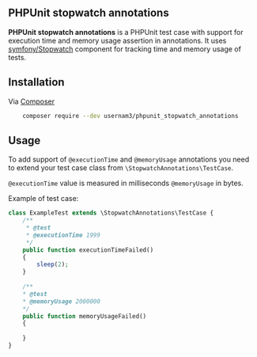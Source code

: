 ## PHPUnit stopwatch annotations

**PHPUnit stopwatch annotations** is a PHPUnit test case with support for execution time and memory usage assertion in annotations.
It uses [symfony/Stopwatch](https://github.com/symfony/Stopwatch) component for tracking time and memory usage of tests.

## Installation

Via [Composer](https://getcomposer.org/)

```bash 
	composer require --dev usernam3/phpunit_stopwatch_annotations
```

## Usage

To add support of ```@executionTime``` and ```@memoryUsage``` annotations you need to extend your test case class from ```\StopwatchAnnotations\TestCase```.

```@executionTime``` value is measured in milliseconds ```@memoryUsage``` in bytes.

Example of test case:

```php
class ExampleTest extends \StopwatchAnnotations\TestCase {
    /**
     * @test
     * @executionTime 1999
     */
    public function executionTimeFailed()
    {
        sleep(2);
    }
    
    /**
    * @test
    * @memoryUsage 2000000
    */
    public function memoryUsageFailed()
    {
    
    }
}
```